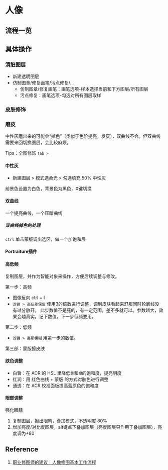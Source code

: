 # 人像
## 流程一览

## 具体操作

### 清脏图层

* 新建透明图层
* 仿制图章/修复画笔/污点修复/...
  * 仿制图章/修复画笔：画笔选项-样本选择当前和下方图层/所有图层
  * 污点修复：画笔选项-勾选对所有图层取样


### 皮肤修饰

### 磨皮

中性灰磨出来的可能会“掉色”（类似于色阶提亮，发灰），双曲线不会。但双曲线需要来回切换图层，会比较麻烦。

Tips：全图修饰
`Tab > `

#### 中性灰
* 新建图层 > 模式选柔光 > 勾选填充 50% 中性灰

前景色设置为白色，背景色为黑色，X键切换

#### 双曲线

一个提亮曲线，一个压暗曲线

##### 双曲线掉色的处理
`ctrl` 单击蒙版调出选区，做一个加饱和层

#### Portraiture插件

#### 高低频
复制图层，并作为智能对象来操作，方便后续调整与修改。

第一步：高频
* 图像反向 ctrl + I
* `滤镜 > 高反差保留` 使用3的倍数进行调整，调到皮肤看起来舒服同时轮廓线没有过分散开。
此步数值不是死的，有一定范围，差不多就可以。参数越大，效果会越真实。记下数值，下一步低频要用。

第二步：低频
* `滤镜 > 高斯模糊` 用第一步的数值。

第三部：蒙版擦皮肤

#### 肤色调整
* 白皙：在 ACR 的 HSL 里降低`黄`和`橙`的饱和度，提亮明度
* 红润：用 红色曲线 + 蒙版 的方式对肤色进行调整
* 通透：在 ACR 校准面板提高蓝原色的饱和度

#### 眼部调整

强化眼睛

1. 复制图层，擦出眼睛，叠加模式，不透明度 80%
2. 增加亮度/对比度图层，alt键点下叠加图层（亮度图层只作用于叠加图层），亮度调为+80

## Reference
1. [职业修图师的建议｜人像修图基本工作流程](https://zhuanlan.zhihu.com/p/27690583)

